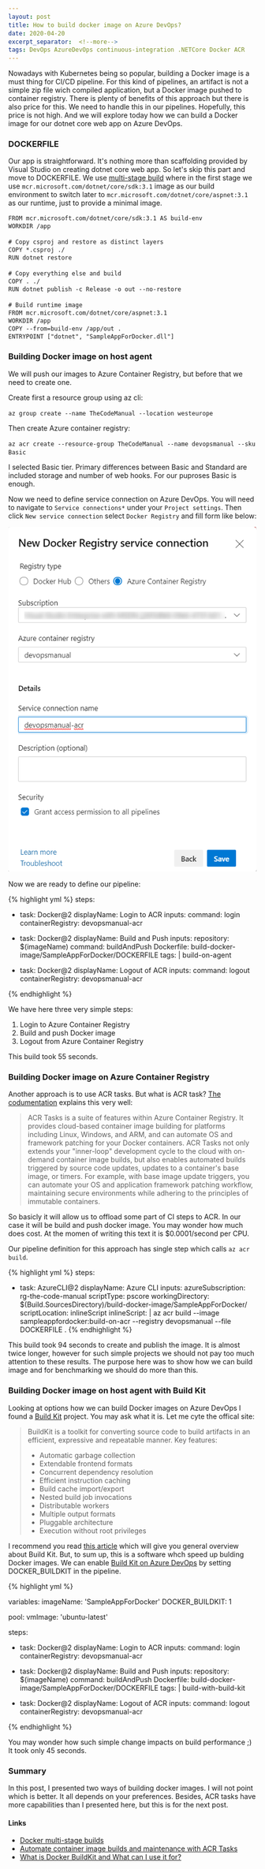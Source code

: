 ```yaml
---
layout: post
title: How to build docker image on Azure DevOps?
date: 2020-04-20
excerpt_separator:  <!--more-->
tags: DevOps AzureDevOps continuous-integration .NETCore Docker ACR
---
```


Nowadays with Kubernetes being so popular, building a Docker image is a must thing for CI/CD pipeline. For this kind of pipelines, an artifact is not a simple zip file wich compiled application, but a Docker image pushed to container registry. There is plenty of benefits of this approach but there is also price for this. We need to handle this in our pipelines. Hopefully, this price is not high. And we will explore today how we can build a Docker image for our dotnet core web app on Azure DevOps.

<!--more-->

### DOCKERFILE

Our app is straightforward. It's nothing more than scaffolding provided by Visual Studio on creating dotnet core web app. So let's skip this part and move to DOCKERFILE. We use [multi-stage build](https://docs.docker.com/develop/develop-images/multistage-build/) where in the first stage we use `mcr.microsoft.com/dotnet/core/sdk:3.1` image as our build environment to switch later to `mcr.microsoft.com/dotnet/core/aspnet:3.1` as our runtime, just to provide a minimal image.

```
FROM mcr.microsoft.com/dotnet/core/sdk:3.1 AS build-env
WORKDIR /app

# Copy csproj and restore as distinct layers
COPY *.csproj ./
RUN dotnet restore

# Copy everything else and build
COPY . ./
RUN dotnet publish -c Release -o out --no-restore

# Build runtime image
FROM mcr.microsoft.com/dotnet/core/aspnet:3.1
WORKDIR /app
COPY --from=build-env /app/out .
ENTRYPOINT ["dotnet", "SampleAppForDocker.dll"]
```

### Building Docker image on host agent

We will push our images to Azure Container Registry, but before that we need to create one.

Create first a resource group using az cli:

`
az group create --name TheCodeManual --location westeurope
`

Then create Azure container registry:

`
az acr create --resource-group TheCodeManual --name devopsmanual --sku Basic
`

I selected Basic tier. Primary differences between Basic and Standard are included storage and number of web hooks. For our puproses Basic is enough.

Now we need to define service connection on Azure DevOps. You will need to navigate to `Service connections*` under your `Project settings`. Then click `New service connection` select `Docker Registry` and fill form like below:

![Adding new ACR service connection](/images/2020-04-20-acr-service-connection.png)

Now we are ready to define our pipeline:

{% highlight yml %}
steps:
- task: Docker@2
  displayName: Login to ACR
  inputs:
    command: login
    containerRegistry: devopsmanual-acr

- task: Docker@2
  displayName: Build and Push
  inputs:
    repository: $(imageName)
    command: buildAndPush
    Dockerfile: build-docker-image/SampleAppForDocker/DOCKERFILE
    tags: |
      build-on-agent

- task: Docker@2
  displayName: Logout of ACR
  inputs:
    command: logout
    containerRegistry: devopsmanual-acr

{% endhighlight %}

We have here three very simple steps:

1. Login to Azure Container Registry
2. Build and push Docker image
3. Logout from Azure Container Registry

This build took 55 seconds. 

### Building Docker image on Azure Container Registry

Another approach is to use ACR tasks. But what is ACR task? [The codumentation](https://docs.microsoft.com/en-us/azure/container-registry/container-registry-tasks-overview#what-is-acr-tasks) explains this very well:

> ACR Tasks is a suite of features within Azure Container Registry. It provides cloud-based container image building for platforms including Linux, Windows, and ARM, and can automate OS and framework patching for your Docker containers. ACR Tasks not only extends your "inner-loop" development cycle to the cloud with on-demand container image builds, but also enables automated builds triggered by source code updates, updates to a container's base image, or timers. For example, with base image update triggers, you can automate your OS and application framework patching workflow, maintaining secure environments while adhering to the principles of immutable containers.

So basicly it will allow us to offload some part of CI steps to ACR. In our case it will be build and push docker image. You may wonder how much does cost. At the momen of writing this text it is $0.0001/second per CPU. 

Our pipeline definition for this approach has single step which calls `az acr build`.

{% highlight yml %}
steps:
- task: AzureCLI@2
  displayName: Azure CLI
  inputs:
    azureSubscription: rg-the-code-manual
    scriptType: pscore
    workingDirectory: $(Build.SourcesDirectory)/build-docker-image/SampleAppForDocker/
    scriptLocation: inlineScript
    inlineScript: |
      az acr build --image sampleappfordocker:build-on-acr --registry devopsmanual --file DOCKERFILE .
{% endhighlight %}

This build took 94 seconds to create and publish the image. It is almost twice longer, however for such simple projects we should not pay too much attention to these results. The purpose here was to show how we can build image and for benchmarking we should do more than this.

### Building Docker image on host agent with Build Kit

Looking at options how we can build Docker images on Azure DevOps I found a [Build Kit](https://github.com/moby/buildkit) project. You may ask what it is. Let me cyte the offical site:

> BuildKit is a toolkit for converting source code to build artifacts in an efficient, expressive and repeatable manner.
> Key features:
> - Automatic garbage collection
> - Extendable frontend formats
> - Concurrent dependency resolution
> - Efficient instruction caching
> - Build cache import/export
> - Nested build job invocations
> - Distributable workers
> - Multiple output formats
> - Pluggable architecture
> - Execution without root privileges

I recommend you read [this article](https://brianchristner.io/what-is-docker-buildkit/) which will give you general overview about Build Kit. But, to sum up, this is a software whch speed up bulding Docker images. We can enable [Build Kit on Azure DevOps](https://docs.microsoft.com/en-us/azure/devops/pipelines/ecosystems/containers/build-image?view=azure-devops#buildkit) by setting DOCKER_BUILDKIT in the pipeline.

{% highlight yml %}

variables:
  imageName: 'SampleAppForDocker'
  DOCKER_BUILDKIT: 1

pool:
  vmImage: 'ubuntu-latest'

steps:
- task: Docker@2
  displayName: Login to ACR
  inputs:
    command: login
    containerRegistry: devopsmanual-acr

- task: Docker@2
  displayName: Build and Push
  inputs:
    repository: $(imageName)
    command: buildAndPush
    Dockerfile: build-docker-image/SampleAppForDocker/DOCKERFILE
    tags: |
      build-with-build-kit

- task: Docker@2
  displayName: Logout of ACR
  inputs:
    command: logout
    containerRegistry: devopsmanual-acr

{% endhighlight %}

You may wonder how such simple change impacts on build performance ;) It took only 45 seconds.

### Summary
In this post, I presented two ways of building docker images. I will not point which is better. It all depends on your preferences. Besides, ACR tasks have more capabilities than I presented here, but this is for the next post.

#### Links

- [Docker multi-stage builds](
https://docs.docker.com/develop/develop-images/multistage-build/)
- [Automate container image builds and maintenance with ACR Tasks](https://docs.microsoft.com/en-us/azure/container-registry/container-registry-tasks-overview#what-is-acr-tasks)
- [What is Docker BuildKit and What can I use it for?](https://brianchristner.io/what-is-docker-buildkit/)